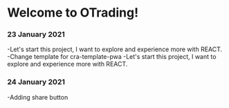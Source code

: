 <h1>Welcome to OTrading!</h1>

<h3>23 January 2021</h3>
-Let's start this project, I want to explore and experience more with REACT.
-Change template for cra-template-pwa
-Let's start this project, I want to explore and experience more with REACT.

<h3>24 January 2021</h3>
-Adding share button